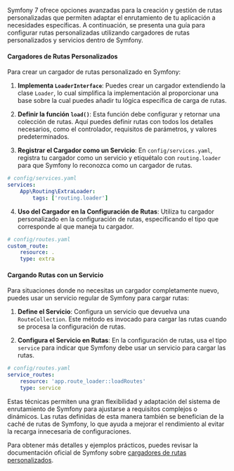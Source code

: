 Symfony 7 ofrece opciones avanzadas para la creación y gestión de rutas personalizadas que permiten adaptar el enrutamiento de tu aplicación a necesidades específicas. A continuación, se presenta una guía para configurar rutas personalizadas utilizando cargadores de rutas personalizados y servicios dentro de Symfony.

#### Cargadores de Rutas Personalizados

Para crear un cargador de rutas personalizado en Symfony:

1. **Implementa `LoaderInterface`**:
   Puedes crear un cargador extendiendo la clase `Loader`, lo cual simplifica la implementación al proporcionar una base sobre la cual puedes añadir tu lógica específica de carga de rutas.

2. **Definir la función `load()`**:
   Esta función debe configurar y retornar una colección de rutas. Aquí puedes definir rutas con todos los detalles necesarios, como el controlador, requisitos de parámetros, y valores predeterminados.

3. **Registrar el Cargador como un Servicio**:
   En `config/services.yaml`, registra tu cargador como un servicio y etiquétalo con `routing.loader` para que Symfony lo reconozca como un cargador de rutas.

```yaml
# config/services.yaml
services:
    App\Routing\ExtraLoader:
        tags: ['routing.loader']
```

4. **Uso del Cargador en la Configuración de Rutas**:
   Utiliza tu cargador personalizado en la configuración de rutas, especificando el tipo que corresponde al que maneja tu cargador.

```yaml
# config/routes.yaml
custom_route:
    resource: .
    type: extra
```

#### Cargando Rutas con un Servicio

Para situaciones donde no necesitas un cargador completamente nuevo, puedes usar un servicio regular de Symfony para cargar rutas:

1. **Define el Servicio**:
   Configura un servicio que devuelva una `RouteCollection`. Este método es invocado para cargar las rutas cuando se procesa la configuración de rutas.

2. **Configura el Servicio en Rutas**:
   En la configuración de rutas, usa el tipo `service` para indicar que Symfony debe usar un servicio para cargar las rutas.

```yaml
# config/routes.yaml
service_routes:
    resource: 'app.route_loader::loadRoutes'
    type: service
```

Estas técnicas permiten una gran flexibilidad y adaptación del sistema de enrutamiento de Symfony para ajustarse a requisitos complejos o dinámicos. Las rutas definidas de esta manera también se benefician de la caché de rutas de Symfony, lo que ayuda a mejorar el rendimiento al evitar la recarga innecesaria de configuraciones.

Para obtener más detalles y ejemplos prácticos, puedes revisar la documentación oficial de Symfony sobre [cargadores de rutas personalizados](https://symfony.com/doc/current/routing.html).